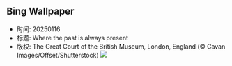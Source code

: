 ## Bing Wallpaper
- 时间: 20250116
- 标题: Where the past is always present
- 版权: The Great Court of the British Museum, London, England (© Cavan Images/Offset/Shutterstock)
![](https://cn.bing.com/th?id=OHR.MuseumCourt_EN-US0003531841_UHD.jpg&rf=LaDigue_UHD.jpg&pid=hp&w=3840&h=2160&rs=1&c=4)
